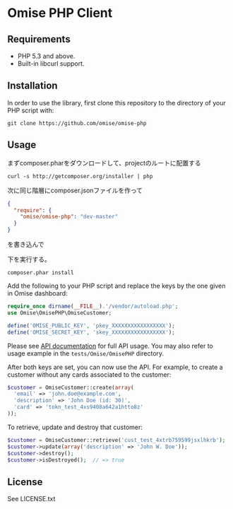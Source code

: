 # Omise PHP Client

## Requirements

* PHP 5.3 and above.
* Built-in libcurl support.

## Installation

In order to use the library, first clone this repository to the directory of your PHP script with:

```
git clone https://github.com/omise/omise-php
```

## Usage

まずcomposer.pharをダウンロードして、projectのルートに配置する
```shell
curl -s http://getcomposer.org/installer | php
```

次に同じ階層にcomposer.jsonファイルを作って
```json
{
  "require": {
    "omise/omise-php": "dev-master"
  }
}
```
を書き込んで

下を実行する。
```shell
composer.phar install
```

Add the following to your PHP script and replace the keys by the one given in Omise dashboard:

```php
require_once dirname(__FILE__).'/vendor/autoload.php';
use Omise\OmisePHP\OmiseCustomer;

define('OMISE_PUBLIC_KEY', 'pkey_XXXXXXXXXXXXXXXXX');
define('OMISE_SECRET_KEY', 'skey_XXXXXXXXXXXXXXXXX');
```

Please see [API documentation](https://docs.omise.co/) for full API usage. You may also refer to usage example in the `tests/Omise/OmisePHP` directory.

After both keys are set, you can now use the API. For example, to create a customer without any cards associated to the customer:

```php
$customer = OmiseCustomer::create(array(
  'email' => 'john.doe@example.com',
  'description' => 'John Doe (id: 30)',
  'card' => 'tokn_test_4xs9408a642a1htto8z'
));
```

To retrieve, update and destroy that customer:

```php
$customer = OmiseCustomer::retrieve('cust_test_4xtrb759599jsxlhkrb');
$customer->update(array('description' => 'John W. Doe'));
$customer->destroy();
$customer->isDestroyed();  // => true
```

## License

See LICENSE.txt
